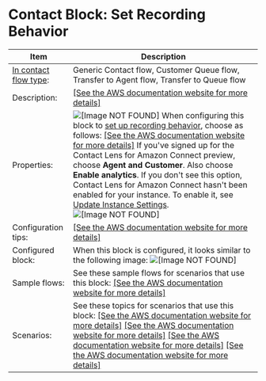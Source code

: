 # Contact Block: Set Recording Behavior<a name="set-recording-behavior"></a>


| Item | Description | 
| --- | --- | 
|  [In contact flow type](create-contact-flow.md#contact-flow-types):  | Generic Contact flow, Customer Queue flow, Transfer to Agent flow, Transfer to Queue flow  | 
|  Description:  |  [\[See the AWS documentation website for more details\]](http://docs.aws.amazon.com/connect/latest/adminguide/set-recording-behavior.html)  | 
|  Properties:  |  ![\[Image NOT FOUND\]](http://docs.aws.amazon.com/connect/latest/adminguide/images/set-recording-and-analytics-behavior.png) When configuring this block to [set up recording behavior](set-up-recordings.md), choose as follows: [\[See the AWS documentation website for more details\]](http://docs.aws.amazon.com/connect/latest/adminguide/set-recording-behavior.html) If you've signed up for the Contact Lens for Amazon Connect preview, choose **Agent and Customer**\. Also choose **Enable analytics**\. If you don't see this option, Contact Lens for Amazon Connect hasn't been enabled for your instance\. To enable it, see [Update Instance Settings](update-instance-settings.md)\. ![\[Image NOT FOUND\]](http://docs.aws.amazon.com/connect/latest/adminguide/images/set-recording-and-analytics-behavior2.png)  | 
|  Configuration tips:  |  [\[See the AWS documentation website for more details\]](http://docs.aws.amazon.com/connect/latest/adminguide/set-recording-behavior.html)   | 
|  Configured block:  |  When this block is configured, it looks similar to the following image: ![\[Image NOT FOUND\]](http://docs.aws.amazon.com/connect/latest/adminguide/images/set-recording-and-analytics-behavior-configured.png)  | 
|  Sample flows:  |  See these sample flows for scenarios that use this block: [\[See the AWS documentation website for more details\]](http://docs.aws.amazon.com/connect/latest/adminguide/set-recording-behavior.html)  | 
|  Scenarios:  |  See these topics for scenarios that use this block: [\[See the AWS documentation website for more details\]](http://docs.aws.amazon.com/connect/latest/adminguide/set-recording-behavior.html) [\[See the AWS documentation website for more details\]](http://docs.aws.amazon.com/connect/latest/adminguide/set-recording-behavior.html) [\[See the AWS documentation website for more details\]](http://docs.aws.amazon.com/connect/latest/adminguide/set-recording-behavior.html) [\[See the AWS documentation website for more details\]](http://docs.aws.amazon.com/connect/latest/adminguide/set-recording-behavior.html)  | 